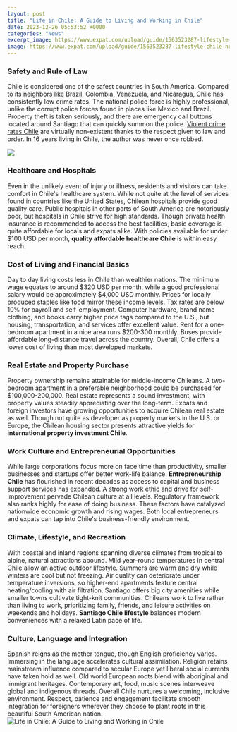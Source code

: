 ```yaml
---
layout: post
title: "Life in Chile: A Guide to Living and Working in Chile"
date: 2023-12-26 05:53:52 +0000
categories: "News"
excerpt_image: https://www.expat.com/upload/guide/1563523287-lifestyle-chile-news_item_slider-t1563523287.jpg
image: https://www.expat.com/upload/guide/1563523287-lifestyle-chile-news_item_slider-t1563523287.jpg
---
```


### Safety and Rule of Law
Chile is considered one of the safest countries in South America. Compared to its neighbors like Brazil, Colombia, Venezuela, and Nicaragua, Chile has consistently low crime rates. The national police force is highly professional, unlike the corrupt police forces found in places like Mexico and Brazil. Property theft is taken seriously, and there are emergency call buttons located around Santiago that can quickly summon the police. [Violent crime rates Chile](https://thetopnews.github.io/choosing-the-right-gym-for-your-needs-and-budget/) are virtually non-existent thanks to the respect given to law and order. In 16 years living in Chile, the author was never once robbed. 

![](https://expatra.com/wp-content/uploads/2022/03/expat-guide-chile.jpg)
### Healthcare and Hospitals
Even in the unlikely event of injury or illness, residents and visitors can take comfort in Chile's healthcare system. While not quite at the level of services found in countries like the United States, Chilean hospitals provide good quality care. Public hospitals in other parts of South America are notoriously poor, but hospitals in Chile strive for high standards. Though private health insurance is recommended to access the best facilities, basic coverage is quite affordable for locals and expats alike. With policies available for under $100 USD per month, **quality affordable healthcare Chile** is within easy reach.
### Cost of Living and Financial Basics 
Day to day living costs less in Chile than wealthier nations. The minimum wage equates to around $320 USD per month, while a good professional salary would be approximately $4,000 USD monthly. Prices for locally produced staples like food mirror these income levels. Tax rates are below 10% for payroll and self-employment. Computer hardware, brand name clothing, and books carry higher price tags compared to the U.S., but housing, transportation, and services offer excellent value. Rent for a one-bedroom apartment in a nice area runs $200-300 monthly. Buses provide affordable long-distance travel across the country. Overall, Chile offers a lower cost of living than most developed markets.
### Real Estate and Property Purchase
Property ownership remains attainable for middle-income Chileans. A two-bedroom apartment in a preferable neighborhood could be purchased for $100,000-200,000. Real estate represents a sound investment, with property values steadily appreciating over the long-term. Expats and foreign investors have growing opportunities to acquire Chilean real estate as well. Though not quite as developer as property markets in the U.S. or Europe, the Chilean housing sector presents attractive yields for **international property investment Chile**.
### Work Culture and Entrepreneurial Opportunities  
While large corporations focus more on face time than productivity, smaller businesses and startups offer better work-life balance. **Entrepreneurship Chile** has flourished in recent decades as access to capital and business support services has expanded. A strong work ethic and drive for self-improvement pervade Chilean culture at all levels. Regulatory framework also ranks highly for ease of doing business. These factors have catalyzed nationwide economic growth and rising wages. Both local entrepreneurs and expats can tap into Chile's business-friendly environment.
### Climate, Lifestyle, and Recreation
With coastal and inland regions spanning diverse climates from tropical to alpine, natural attractions abound. Mild year-round temperatures in central Chile allow an active outdoor lifestyle. Summers are warm and dry while winters are cool but not freezing. Air quality can deteriorate under temperature inversions, so higher-end apartments feature central heating/cooling with air filtration. Santiago offers big city amenities while smaller towns cultivate tight-knit communities. Chileans work to live rather than living to work, prioritizing family, friends, and leisure activities on weekends and holidays. **Santiago Chile lifestyle** balances modern conveniences with a relaxed Latin pace of life.
### Culture, Language and Integration  
Spanish reigns as the mother tongue, though English proficiency varies. Immersing in the language accelerates cultural assimilation. Religion retains mainstream influence compared to secular Europe yet liberal social currents have taken hold as well. Old world European roots blend with aboriginal and immigrant heritages. Contemporary art, food, music scenes interweave global and indigenous threads. Overall Chile nurtures a welcoming, inclusive environment. Respect, patience and engagement facilitate smooth integration for foreigners wherever they choose to plant roots in this beautiful South American nation.
![Life in Chile: A Guide to Living and Working in Chile](https://www.expat.com/upload/guide/1563523287-lifestyle-chile-news_item_slider-t1563523287.jpg)